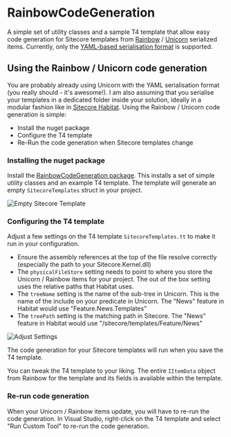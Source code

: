 # RainbowCodeGeneration

A simple set of utility classes and a sample T4 template that allow easy code generation for Sitecore templates from [Rainbow](https://github.com/kamsar/Rainbow) / [Unicorn](https://github.com/kamsar/Unicorn) serialized items. Currently, only the [YAML-based serialisation format](https://github.com/kamsar/Rainbow/tree/master/src/Rainbow.Storage.Yaml) is supported.

## Using the Rainbow / Unicorn code generation

You are probably already using Unicorn with the YAML serialisation format (you really should - it's awesome!). I am also assuming that you serialise your templates in a dedicated folder inside your solution, ideally in a modular fashion like in [Sitecore Habitat](https://github.com/Sitecore/Habitat). Using the Rainbow / Unicorn code generation is simple: 
* Install the nuget package 
* Configure the T4 template 
* Re-Run the code generation when Sitecore templates change 

### Installing the nuget package

Install the [RainbowCodeGeneration package](https://www.nuget.org/packages/RainbowCodeGeneration). This installs a set of simple utility classes and an example T4 template. The template will generate an empty `SitecoreTemplates` struct in your project.

![Empty Sitecore Template](http://www.heikofranz.info/wp-content/uploads/2016/07/EmptySitecoreTemplate.png)

### Configuring the T4 template 

Adjust a few settings on the T4 template `SitecoreTemplates.tt` to make it run in your configuration. 

* Ensure the assembly references at the top of the file resolve correctly (especially the path to your Sitecore.Kernel.dll)
* The `physicalFileStore` setting needs to point to where you store the Unicorn / Rainbow items for your project. The out of the box setting uses the relative paths that Habitat uses. 
* The `treeName` setting is the name of the sub-tree in Unicorn. This is the name of the include on your predicate in Unicorn. The "News" feature in Habitat would use "Feature.News.Templates"
* The `treePath` setting is the matching path in Sitecore. The "News" feature in Habitat would use "/sitecore/templates/Feature/News"

![Adjust Settings](http://www.heikofranz.info/wp-content/uploads/2016/07/AdjustSettings.png)

The code generation for your Sitecore templates will run when you save the T4 template. 

You can tweak the T4 template to your liking. The entire `IItemData` object from Rainbow for the template and its fields is available within the template. 

### Re-run code generation

When your Unicorn / Rainbow items update, you will have to re-run the code generation. In Visual Studio, right-click on the T4 template and select "Run Custom Tool" to re-run the code generation. 
